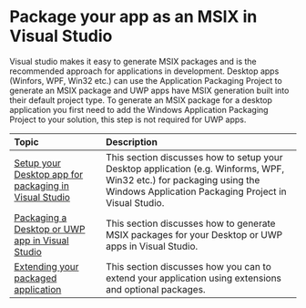 # Package your app as an MSIX in Visual Studio


Visual studio makes it easy to generate MSIX packages and is the recommended approach for applications in development. Desktop apps (Winfors, WPF, Win32 etc.) can use the Application Packaging Project to generate an MSIX package and UWP apps have MSIX generation built into their default project type. To generate an MSIX package for a desktop application you first need to add the Windows Application Packaging Project to your solution, this step is not required for UWP apps.

|Topic| Description |
|:---|:---|
|[Setup your Desktop app for packaging in Visual Studio](desktop-to-uwp-packaging-dot-net.md)| This section discusses how to setup your Desktop application (e.g. Winforms, WPF, Win32 etc.) for packaging using the Windows Application Packaging Project in Visual Studio. | 
|[Packaging a Desktop or UWP app in Visual Studio](../package/packaging-uwp-apps.md)| This section discusses how to generate MSIX packages for your Desktop or UWP apps in Visual Studio.|
|[Extending your packaged application](https://docs.microsoft.com/windows/msix/package/signing-package-device-guard-signing)| This section discusses how you can to extend your application using extensions and optional packages.|